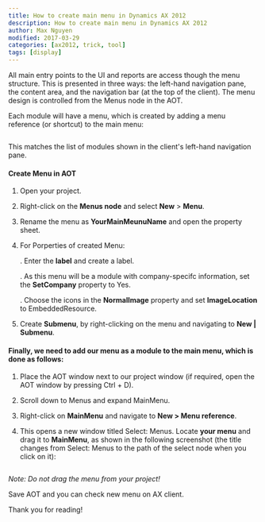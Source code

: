 ```yaml
---
title: How to create main menu in Dynamics AX 2012
description: How to create main menu in Dynamics AX 2012
author: Max Nguyen
modified: 2017-03-29
categories: [ax2012, trick, tool]
tags: [display]
---
```


All main entry points to the UI and reports are access though the menu structure. This is presented in three ways: the left-hand navigation pane, the content area, and the navigation bar (at the top of the client). The menu design is controlled from the Menus node in the AOT. 

Each module will have a menu, which is created by adding a menu reference (or shortcut) to the main menu:

<figure class='center '>
  <a href="https://dynamics365.github.io/assets/reference_menu.png"><img src="https://dynamics365.github.io/assets/reference_menu.png" alt=""></a>
  <figcaption></figcaption>
</figure>

This matches the list of modules shown in the client's left-hand navigation pane.

<!-- more -->

#### Create Menu in AOT

1. Open your project.

2. Right-click on the **Menus node** and select **New** > **Menu**.

3. Rename the menu as **YourMainMeunuName** and open the property sheet.

4. For Porperties of created Menu: 

	. Enter the **label** and create a label.
	
	. As this menu will be a module with company-specifc information, set the **SetCompany** property to Yes.
	
	. Choose the icons in the **NormalImage** property and set **ImageLocation** to EmbeddedResource.

5. Create **Submenu**, by right-clicking on the menu and navigating to **New | Submenu**.

#### Finally, we need to add our menu as a module to the main menu, which is done as follows:

1. Place the AOT window next to our project window (if required, open the AOT window by pressing Ctrl + D).

2. Scroll down to Menus and expand MainMenu.

3. Right-click on **MainMenu** and navigate to **New > Menu reference**.

4. This opens a new window titled Select: Menus. Locate **your menu** and drag it to **MainMenu**, as shown in the following screenshot (the title changes from Select: Menus to the path of the select node when you click on it):

<figure class='center '>
  <a href=""><img src="https://dynamics365.github.io/assets/mainmenu2.png" alt=""></a>
  <figcaption></figcaption>
</figure>

*Note: Do not drag the menu from your project!*

Save AOT and you can check new menu on AX client.

Thank you for reading!